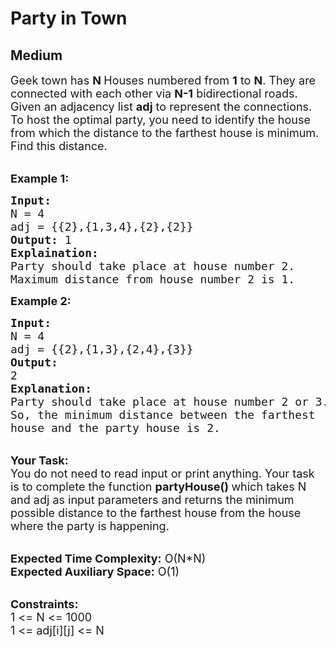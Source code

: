 # Party in Town
## Medium
<div class="problems_problem_content__Xm_eO"><p><span style="font-size:18px">Geek town has <strong>N </strong>Houses numbered from <strong>1</strong> to <strong>N</strong>. They are connected with each other via <strong>N-1</strong> bidirectional roads. Given&nbsp;an adjacency list <strong>adj</strong>&nbsp;to represent the connections</span><span style="font-size:18px">. To host the optimal party, you need to identify&nbsp;the house from which the distance to the farthest house is&nbsp;minimum. Find this&nbsp;distance.</span></p>

<p><br>
<strong><span style="font-size:18px">Example 1:</span></strong></p>

<pre style="position: relative;"><span style="font-size:18px"><strong>Input: </strong>
N = 4
adj = {{2},{1,3,4},{2},{2}} </span>
<span style="font-size:18px"><strong>Output:</strong> 1</span>
<span style="font-size:18px"><strong>Explaination:</strong> 
<img alt="" src="https://media.geeksforgeeks.org/img-practice/ScreenShot2022-05-02at4-1651489722.png">
Party should take place at house number 2. 
Maximum distance from house number 2 is 1.</span><div class="open_grepper_editor" title="Edit &amp; Save To Grepper"></div></pre>

<p><strong><span style="font-size:18px">Example 2:</span></strong></p>

<pre style="position: relative;"><strong><span style="font-size:18px">Input:
</span></strong><span style="font-size:18px">N = 4
adj = {{2},{1,3},{2,4},{3}}</span><strong><span style="font-size:18px">
Output:
</span></strong><span style="font-size:18px">2</span><strong><span style="font-size:18px">
Explanation:
</span></strong><span style="font-size:18px">Party should take place at house number 2 or 3.
So, the minimum distance between the farthest
house and the party house is 2.</span><div class="open_grepper_editor" title="Edit &amp; Save To Grepper"></div></pre>

<p><br>
<span style="font-size:18px"><strong>Your Task:</strong><br>
You do not need to read input or print anything. Your task is to complete the function <strong>partyHouse() </strong>which takes N and adj as input parameters and returns the minimum possible distance to the farthest house from the house where the party is happening.</span></p>

<p><br>
<span style="font-size:18px"><strong>Expected Time Complexity:</strong> O(N*N)<br>
<strong>Expected Auxiliary Space:</strong> O(1)</span></p>

<p><br>
<span style="font-size:18px"><strong>Constraints:</strong><br>
1 &lt;=&nbsp;N &lt;=&nbsp;1000<br>
1 &lt;= adj[i][j] &lt;= N</span></p>
</div>